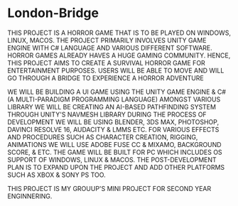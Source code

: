 # London-Bridge

THIS PROJECT IS A HORROR GAME THAT IS TO BE PLAYED ON WINDOWS, LINUX,
MACOS. THE PROJECT PRIMARILY INVOLVES UNITY GAME ENGINE WITH C#
LANGUAGE AND VARIOUS DIFFERENT SOFTWARE. HORROR GAMES ALREADY HAVES
A HUGE GAMING COMMUNITY. HENCE, THIS PROJECT AIMS TO CREATE A
SURVIVAL HORROR GAME FOR ENTERTAINMENT PURPOSES. USERS WILL BE ABLE
TO MOVE AND WILL GO THROUGH A BRIDGE TO EXPERIENCE A HORROR
ADVENTURE

WE WILL BE BUILDING A UI GAME USING THE UNITY GAME ENGINE & C# (A
MULTI-PARADIGM PROGRAMMING LANGUAGE) AMONGST VARIOUS LIBRARY
WE WILL BE CREATING AN AI-BASED PATHFINDING SYSTEM THROUGH
UNITY'S NAVMESH LIBRARY DURING THE PROCESS OF DEVELOPMENT WE
WILL BE USING BLENDER, 3DS MAX, PHOTOSHOP, DAVINCI RESOLVE 16,
AUDACITY & LMMS ETC. FOR VARIOUS EFFECTS AND PROCEDURES SUCH AS
CHARACTER CREATION, RIGGING, ANIMATIONS WE WILL USE ADOBE FUSE
CC & MIXAMO, BACKGROUND SCORE, & ETC. THE GAME WILL BE BUILT FOR
PC WHICH INCLUDES OS SUPPORT OF WINDOWS, LINUX & MACOS. THE
POST-DEVELOPMENT PLAN IS TO EXPAND UPON THE PROJECT AND ADD
OTHER PLATFORMS SUCH AS XBOX & SONY PS TOO.

THIS PROJECT IS MY GROUUP'S MINI PROJECT FOR SECOND YEAR ENGINNERING.
